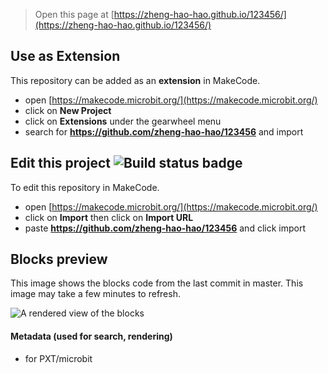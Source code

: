 
> Open this page at [https://zheng-hao-hao.github.io/123456/](https://zheng-hao-hao.github.io/123456/)

## Use as Extension

This repository can be added as an **extension** in MakeCode.

* open [https://makecode.microbit.org/](https://makecode.microbit.org/)
* click on **New Project**
* click on **Extensions** under the gearwheel menu
* search for **https://github.com/zheng-hao-hao/123456** and import

## Edit this project ![Build status badge](https://github.com/zheng-hao-hao/123456/workflows/MakeCode/badge.svg)

To edit this repository in MakeCode.

* open [https://makecode.microbit.org/](https://makecode.microbit.org/)
* click on **Import** then click on **Import URL**
* paste **https://github.com/zheng-hao-hao/123456** and click import

## Blocks preview

This image shows the blocks code from the last commit in master.
This image may take a few minutes to refresh.

![A rendered view of the blocks](https://github.com/zheng-hao-hao/123456/raw/master/.github/makecode/blocks.png)

#### Metadata (used for search, rendering)

* for PXT/microbit
<script src="https://makecode.com/gh-pages-embed.js"></script><script>makeCodeRender("{{ site.makecode.home_url }}", "{{ site.github.owner_name }}/{{ site.github.repository_name }}");</script>
